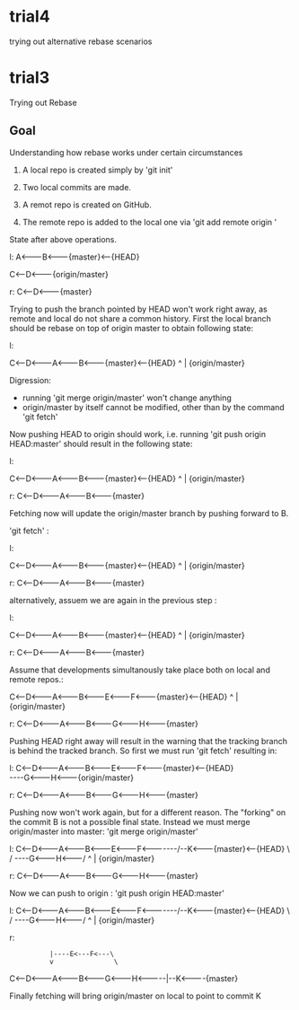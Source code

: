 # trial4
trying out alternative rebase scenarios

# trial3
Trying out Rebase
## Goal
Understanding how rebase works under certain circumstances

1. A local repo is created simply by 'git init'
2. Two local commits are made. 

3. A remot repo is created on GitHub.
4. The remote repo is added to the local one via 'git add remote origin <URL>'
  
State after above operations.

l:
A<---B<---{master}<--{HEAD}

C<--D<---{origin/master}

r: 
C<--D<---{master}
            
            
Trying to push the branch pointed by HEAD won't work right away, as remote and local do not share a common history. 
First the local branch should be rebase on top of origin master to obtain following state:

l:

C<--D<---A<---B<---{master}<--{HEAD}
    ^
    |
{origin/master}

Digression: 
  * running 'git merge origin/master' won't change anything
  * origin/master by itself cannot be modified, other than by the command 'git fetch'  
  
Now pushing HEAD to origin should work, i.e. running 'git push origin HEAD:master' should result in the following state:


l:

C<--D<---A<---B<---{master}<--{HEAD}
    ^
    |
{origin/master}

r: 
C<--D<---A<---B<---{master}

Fetching now will update the origin/master branch by pushing forward to B.

'git fetch' : 

l:

C<--D<---A<---B<---{master}<--{HEAD}
              ^
              |
        {origin/master}

r: 
C<--D<---A<---B<---{master}

alternatively, assuem we are again in the previous step :

l:

C<--D<---A<---B<---{master}<--{HEAD}
    ^
    |
{origin/master}

r: 
C<--D<---A<---B<---{master}

Assume that developments simultanously take place both on local and remote repos.: 


C<--D<---A<---B<---E<---F<---{master}<--{HEAD}
    ^
    |
{origin/master}

r: 
C<--D<---A<---B<---G<---H<---{master}

Pushing HEAD right away will result in the warning that the tracking branch is behind the tracked branch. So first we must run 'git fetch' resulting in:

l:
C<--D<---A<---B<---E<---F<---{master}<--{HEAD}
               \
                \----G<---H<---{origin/master}


r: 
C<--D<---A<---B<---G<---H<---{master}


Pushing now won't work again, but for a different reason. The "forking" on the commit B is not a possible final state. Instead we must merge origin/master into master: 'git merge origin/master'

l:
C<--D<---A<---B<---E<---F<-------/--K<---{master}<--{HEAD}
               \                /
                \----G<---H<---/
                          ^
                          |
                   {origin/master}        
                   
r: 
C<--D<---A<---B<---G<---H<---{master}


Now we can push to origin : 'git push origin HEAD:master'

l:
C<--D<---A<---B<---E<---F<-------/--K<---{master}<--{HEAD}
               \                /
                \----G<---H<---/
                          ^
                          |
                   {origin/master}        
                   
r: 
                
              |----E<---F<---\
              v               \ 
C<--D<---A<---B<---G<---H<-----|--K<----{master}


Finally fetching will bring origin/master on local to point to commit K


